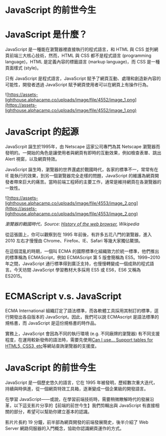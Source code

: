 # JavaScript 的前世今生

# JavaScript 是什麼？

JavaScript 是一種能在瀏覽器裡直接執行的程式語言，和 HTML 與 CSS 並列網頁前端三大核心技術，然而，HTML 與 CSS 都不是程式語言 (programming language)，HTML 是定義內容的標籤語言 (markup language)，而 CSS 是一種頁面樣式 (style)。

只有 JavaScript 是程式語言，JavaScript 賦予了網頁互動、處理和創造新內容的可能性，開發者透過 JavaScript 賦予網頁使用者可以在網頁上有操作行為。

![https://assets-lighthouse.alphacamp.co/uploads/image/file/4552/image_1.png](https://assets-lighthouse.alphacamp.co/uploads/image/file/4552/image_1.png)

# JavaScript 的起源

JavaScrpit 誕生於1995年，由 Netscape 這家公司專門為其 Netscape 瀏覽器而發明的。一開始的角色是讓使用者與網頁有即時的互動效果，例如檢查表單、跳出 Alert 視窗，以及網頁特效。

JavaScript 誕生時，瀏覽器的世界還處於戰國時代，各家的標準不一，常常有在 IE 能執行的效果，到另一個瀏覽器完全走樣的問題，JavaScript 的維護為網頁開發者帶來巨大的痛苦。當時前端工程師的主要工作，通常是維持網頁在各瀏覽器的一致性。

![https://assets-lighthouse.alphacamp.co/uploads/image/file/4553/image_2.png](https://assets-lighthouse.alphacamp.co/uploads/image/file/4553/image_2.png)

*瀏覽器的戰國時代，Source: [History of the web browser](https://zh.wikipedia.org/wiki/JavaScript), Wikipedia*

從這張圖上，你可以觀察到在 1995 年前後，有許多五花八門的瀏覽器，進入 2010 左右才慢慢由 Chrome、Firefox、IE、Safari 等幾大家獨佔鰲頭。

在這個混亂的時期，一個叫 ECMA 的國際標準化組織致力於統一標準，他們推出的標準稱為 ECMAScript，例如 ECMAScript 第 5 版會簡稱為 ES5。1999~2010 年之間，JavaScript 通行標準得到廣泛支持，也慢慢轉變成一個成熟的程式語言。今天坊間 JavaScript 學習教材大多採用 ES5 或 ES6，ES6 又稱為 ES2015。

# ECMAScript v.s. JavaScript

ECMA International 組織訂定了語法標準，而各軟體工具採用其制訂的標準，逕行開發出各自版本的 JavaScript。因此，我們可以說 ECMAscript 是語法標準的規格書，而 JavaScript 是這份規格書的時作品。

實務上，JavaScript 會因為不同的執行環境 (e.g. 不同廠牌的瀏覽器) 有不同支援程度，在運用較新發佈的語法時，需要先使用[Can I use... Support tables for HTML5, CSS3, etc](https://caniuse.com/#home)等網站查詢瀏覽器的支援度。

# JavaScript 的前世今生

JavaScript 是一個歷史悠久的語言，它在 1995 年被發明，歷經數次重大迭代，持續與時俱進，從一個網頁特效工具箱，逐漸變成一個企業級的開發語言。

在學習 JavaScript——或說，在學習前端技術時，需要稍微瞭解時代的發展沿革，以下這支影片分享的【前端的前世今生】我們剪輯出與 JavaScript 有直接相關的部分，希望可以幫助你建立基本的認識。

[](https://player.vimeo.com/video/368713918)

影片片長約 19 分鐘，前半部為網頁開發的前端發展簡史，後半介紹了 Web Server 網路伺服器的入門概念，協助你認識網頁運作的方式。